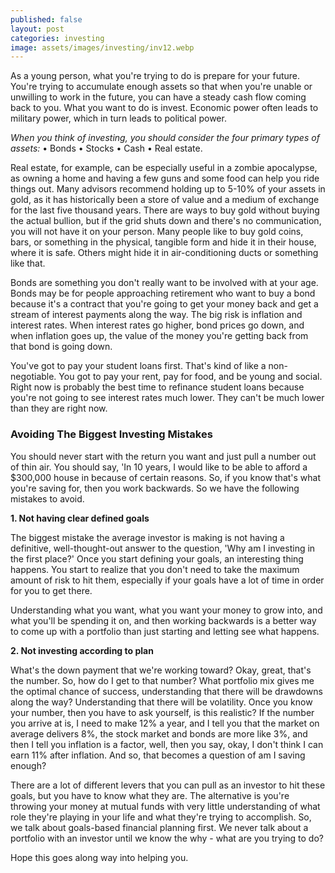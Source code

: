 ```yaml
---
published: false
layout: post
categories: investing
image: assets/images/investing/inv12.webp
---
```


As a young person, what you're trying to do is prepare for your future. You're trying to accumulate enough assets so that when you're unable or unwilling to work in the future, you can have a steady cash flow coming back to you. What you want to do is invest. Economic power often leads to military power, which in turn leads to political power. 

_When you think of investing, you should consider the four primary types of assets:_ 
•	Bonds
•	Stocks
•	Cash
•	Real estate. 

Real estate, for example, can be especially useful in a zombie apocalypse, as owning a home and having a few guns and some food can help you ride things out. Many advisors recommend holding up to 5-10% of your assets in gold, as it has historically been a store of value and a medium of exchange for the last five thousand years. There are ways to buy gold without buying the actual bullion, but if the grid shuts down and there's no communication, you will not have it on your person. Many people like to buy gold coins, bars, or something in the physical, tangible form and hide it in their house, where it is safe. Others might hide it in air-conditioning ducts or something like that.

Bonds are something you don't really want to be involved with at your age. Bonds may be for people approaching retirement who want to buy a bond because it's a contract that you're going to get your money back and get a stream of interest payments along the way. The big risk is inflation and interest rates. When interest rates go higher, bond prices go down, and when inflation goes up, the value of the money you're getting back from that bond is going down.

You've got to pay your student loans first. That's kind of like a non-negotiable. You got to pay your rent, pay for food, and be young and social. Right now is probably the best time to refinance student loans because you're not going to see interest rates much lower. They can't be much lower than they are right now.

### Avoiding The Biggest Investing Mistakes
You should never start with the return you want and just pull a number out of thin air. You should say, 'In 10 years, I would like to be able to afford a $300,000 house in because of certain reasons. So, if you know that's what you're saving for, then you work backwards. So we have the following mistakes to avoid.

**1.	Not having clear defined goals**

The biggest mistake the average investor is making is not having a definitive, well-thought-out answer to the question, 'Why am I investing in the first place?' Once you start defining your goals, an interesting thing happens. You start to realize that you don't need to take the maximum amount of risk to hit them, especially if your goals have a lot of time in order for you to get there.

Understanding what you want, what you want your money to grow into, and what you'll be spending it on, and then working backwards is a better way to come up with a portfolio than just starting and letting see what happens.

**2.	Not investing according to plan**

What's the down payment that we're working toward? Okay, great, that's the number. So, how do I get to that number? What portfolio mix gives me the optimal chance of success, understanding that there will be drawdowns along the way? Understanding that there will be volatility. Once you know your number, then you have to ask yourself, is this realistic? If the number you arrive at is, I need to make 12% a year, and I tell you that the market on average delivers 8%, the stock market and bonds are more like 3%, and then I tell you inflation is a factor, well, then you say, okay, I don't think I can earn 11% after inflation. And so, that becomes a question of am I saving enough? 

There are a lot of different levers that you can pull as an investor to hit these goals, but you have to know what they are. The alternative is you're throwing your money at mutual funds with very little understanding of what role they're playing in your life and what they're trying to accomplish. So, we talk about goals-based financial planning first. We never talk about a portfolio with an investor until we know the why - what are you trying to do?

Hope this goes along way into helping you.

